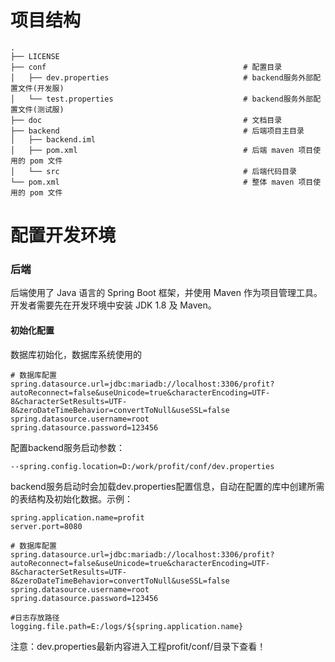 # 项目结构

```
.
├── LICENSE
├── conf                                            # 配置目录
│   ├── dev.properties                              # backend服务外部配置文件(开发服)
│   └── test.properties                             # backend服务外部配置文件(测试服)
├── doc                                             # 文档目录
├── backend                                         # 后端项目主目录
│   ├── backend.iml
│   ├── pom.xml                                     # 后端 maven 项目使用的 pom 文件
│   └── src                                         # 后端代码目录
└── pom.xml                                         # 整体 maven 项目使用的 pom 文件
```

# 配置开发环境

### 后端

后端使用了 Java 语言的 Spring Boot 框架，并使用 Maven 作为项目管理工具。开发者需要先在开发环境中安装 JDK 1.8 及 Maven。

#### 初始化配置

数据库初始化，数据库系统使用的

```
# 数据库配置
spring.datasource.url=jdbc:mariadb://localhost:3306/profit?autoReconnect=false&useUnicode=true&characterEncoding=UTF-8&characterSetResults=UTF-8&zeroDateTimeBehavior=convertToNull&useSSL=false
spring.datasource.username=root
spring.datasource.password=123456
```

配置backend服务启动参数：

```
--spring.config.location=D:/work/profit/conf/dev.properties 
```

backend服务启动时会加载dev.properties配置信息，自动在配置的库中创建所需的表结构及初始化数据。示例：

```
spring.application.name=profit
server.port=8080

# 数据库配置
spring.datasource.url=jdbc:mariadb://localhost:3306/profit?autoReconnect=false&useUnicode=true&characterEncoding=UTF-8&characterSetResults=UTF-8&zeroDateTimeBehavior=convertToNull&useSSL=false
spring.datasource.username=root
spring.datasource.password=123456

#日志存放路径
logging.file.path=E:/logs/${spring.application.name}
```

注意：dev.properties最新内容进入工程profit/conf/目录下查看！